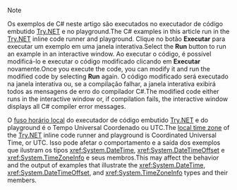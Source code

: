 
> [!NOTE]
> <span data-ttu-id="9f919-101">Os exemplos de C# neste artigo são executados no executador de código embutido [Try.NET](https://try.dot.net) e no playground.</span><span class="sxs-lookup"><span data-stu-id="9f919-101">The C# examples in this article run in the [Try.NET](https://try.dot.net) inline code runner and playground.</span></span> <span data-ttu-id="9f919-102">Clique no botão **Executar** para executar um exemplo em uma janela interativa.</span><span class="sxs-lookup"><span data-stu-id="9f919-102">Select the **Run** button to run an example in an interactive window.</span></span> <span data-ttu-id="9f919-103">Ao executar o código, é possível modificá-lo e executar o código modificado clicando em **Executar** novamente.</span><span class="sxs-lookup"><span data-stu-id="9f919-103">Once you execute the code, you can modify it and run the modified code by selecting **Run** again.</span></span> <span data-ttu-id="9f919-104">O código modificado será executado na janela interativa ou, se a compilação falhar, a janela interativa exibirá todos as mensagens de erro do compilador C#.</span><span class="sxs-lookup"><span data-stu-id="9f919-104">The modified code either runs in the interactive window or, if compilation fails, the interactive window displays all C# compiler error messages.</span></span> 
>  
> <span data-ttu-id="9f919-105">O [fuso horário local](xref:System.TimeZoneInfo.Local) do executador de código embutido [Try.NET](https://try.dot.net) e do playground é o Tempo Universal Coordenado ou UTC.</span><span class="sxs-lookup"><span data-stu-id="9f919-105">The [local time zone](xref:System.TimeZoneInfo.Local) of the [Try.NET](https://try.dot.net) inline code runner and playground is Coordinated Universal Time, or UTC.</span></span> <span data-ttu-id="9f919-106">Isso pode afetar o comportamento e a saída dos exemplos que ilustram os tipos <xref:System.DateTime>, <xref:System.DateTimeOffset> e <xref:System.TimeZoneInfo> e seus membros.</span><span class="sxs-lookup"><span data-stu-id="9f919-106">This may affect the behavior and the output of examples that illustrate the <xref:System.DateTime>, <xref:System.DateTimeOffset>, and <xref:System.TimeZoneInfo> types and their members.</span></span>
